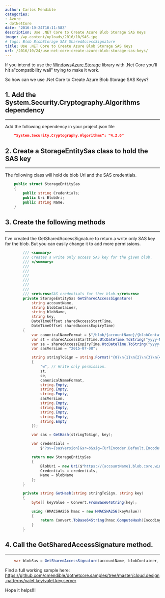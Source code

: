 ```yaml
---
author: Carlos Mendible
categories:
- Azure
- dotNetCore
date: "2016-10-24T10:11:58Z"
description: Use .NET Core to Create Azure Blob Storage SAS Keys
image: /wp-content/uploads/2016/10/SAS.jpg
# tags: Blob BlobStorage SAS SharedAccessSignature
title: Use .NET Core to Create Azure Blob Storage SAS Keys
url: /2016/10/24/use-net-core-create-azure-blob-storage-sas-keys/
---
```

If you intend to use the <a href="https://www.nuget.org/packages/WindowsAzure.Storage/" target="_blank">WindowsAzure.Storage</a> library with .Net Core you'll hit a"compatibility wall" trying to make it work.

So how can we use .Net Core to Create Azure Blob Storage SAS Keys?

## 1. Add the System.Security.Cryptography.Algorithms dependency
---
Add the following dependency in your project.json file
    
``` json
    "System.Security.Cryptography.Algorithms": "4.2.0"
```
## 2. Create a StorageEntitySas class to hold the SAS key
---
The following class will hold de blob Uri and the SAS credentials.
    
``` csharp
    public struct StorageEntitySas
    {
        public string Credentials;
        public Uri BlobUri;
        public string Name;
    }
```

## 3. Create the following methods
---
I've created the GetSharedAccessSignature to return a write only SAS key for the blob. But you can easily change it to add more permissions.
    
``` csharp
        /// <summary>
        /// Creates a write only access SAS key for the given blob.
        /// </summary>
        /// 
        /// 
        /// 
        /// 
        /// 
        /// 
        /// <returns>SAS credentials for ther blob.</returns>    
        private StorageEntitySas GetSharedAccessSignature(
            string accountName,
            string blobContainer,
            string blobName,
            string key,
            DateTimeOffset sharedAccessStartTime,
            DateTimeOffset sharedAccessExpiryTime)
        {
            var canonicalNameFormat = $"/blob/{accountName}/{blobContainer}/{blobName}";
            var st = sharedAccessStartTime.UtcDateTime.ToString("yyyy-MM-ddTHH:mm:ssZ");
            var se = sharedAccessExpiryTime.UtcDateTime.ToString("yyyy-MM-ddTHH:mm:ssZ");
            var sasVersion = "2015-07-08";

            string stringToSign = string.Format("{0}\n{1}\n{2}\n{3}\n{4}\n{5}\n{6}\n{7}\n{8}\n{9}\n{10}\n{11}\n{12}", new object[]
            {
                "w", // Write only permission.
                st,
                se,
                canonicalNameFormat,
                string.Empty,
                string.Empty,
                string.Empty,
                sasVersion,
                string.Empty,
                string.Empty,
                string.Empty,
                string.Empty,
                string.Empty
            });

            var sas = GetHash(stringToSign, key);

            var credentials =
                $"?sv={sasVersion}&sr=b&sig={UrlEncoder.Default.Encode(sas)}&st={UrlEncoder.Default.Encode(st)}&se={UrlEncoder.Default.Encode(se)}&sp=w";

            return new StorageEntitySas
            {
                BlobUri = new Uri($"https://{accountName}.blob.core.windows.net/{blobContainer}/{blobName}"),
                Credentials = credentials,
                Name = blobName
            };
        }

        private string GetHash(string stringToSign, string key)
        {
            byte[] keyValue = Convert.FromBase64String(key);

            using (HMACSHA256 hmac = new HMACSHA256(keyValue))
            {
                return Convert.ToBase64String(hmac.ComputeHash(Encoding.UTF8.GetBytes(stringToSign)));
            }
        }
```

## 4. Call the GetSharedAccessSignature method.
---  

``` csharp
    var blobSas = GetSharedAccessSignature(accountName, blobContainer, blobName, storageKey, sharedAccessStartTime, sharedAccessExpiryTime);
```

Find a full working sample here: <a href="https://github.com/cmendible/dotnetcore.samples/tree/master/cloud.design.patterns/valet.key/valet.key.server" target="_blank">https://github.com/cmendible/dotnetcore.samples/tree/master/cloud.design.patterns/valet.key/valet.key.server</a>

Hope it helps!!!